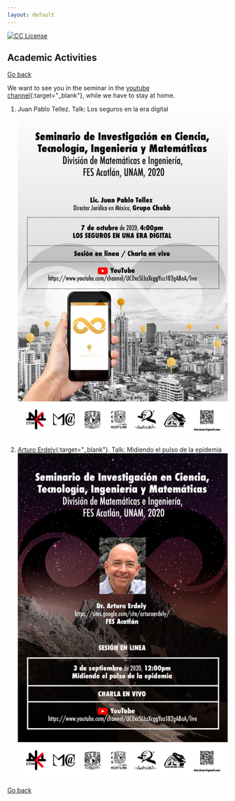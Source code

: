 ```yaml
---
layout: default
---
```

<!-- badges -->
<!-- badges -->
[license-badge]: https://img.shields.io/badge/Licencia-CC-orange
[license]: https://creativecommons.org/licenses/by-nc-sa/3.0/deed.es
[![CC License][license-badge]][license]

## Academic Activities

[Go back](../)

We want to see you in the seminar in the [youtube channel](https://www.youtube.com/channel/UC0xcSLbzXcggYuz182gABaA/live){:target="_blank"}, while we have to stay at home. 


1. Juan Pablo Tellez.
Talk: Los seguros en la era dígital
![width='30%'](CTIM_Pster_20-10.png)

1. [Arturo Erdely](https://sites.google.com/site/arturoerdely/){:target="_blank"}.
Talk: Midiendo el pulso de la epidemia
![width='30%'](CTIM_Pster_20-08.png)




<!---
![width='40%'](figs/QuantaCalaverita.png)
**Figure 1**: Quanta Calaverita 2019. 
--->

<!--- JO: with the original template --->
[Go back](../)



<!--- 

room pass

pr0gr4m4c10n2021_1
pr0gr4m4c10n2021_1


Change Mod password
programacion_2020-1
programacion_2020-1
programacion_2020-1


Chnge mode message

B13nv3n1d0s2020
B13nv3n1d0s2020
B13nv3n1d0s2020




--->

